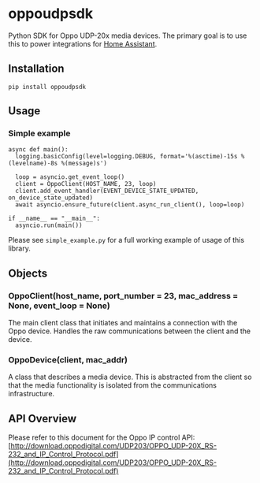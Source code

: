 # oppoudpsdk
Python SDK for Oppo UDP-20x media devices.
The primary goal is to use this to power integrations for [Home Assistant](https://www.home-assistant.io/).

## Installation
```pip install oppoudpsdk```

## Usage
### Simple example

```
async def main():
  logging.basicConfig(level=logging.DEBUG, format='%(asctime)-15s %(levelname)-8s %(message)s')

  loop = asyncio.get_event_loop()
  client = OppoClient(HOST_NAME, 23, loop)
  client.add_event_handler(EVENT_DEVICE_STATE_UPDATED, on_device_state_updated)
  await asyncio.ensure_future(client.async_run_client(), loop=loop)

if __name__ == "__main__":
  asyncio.run(main())
```

Please see `simple_example.py` for a full working example of usage of this library.

## Objects
### OppoClient(host_name, port_number = 23, mac_address = None, event_loop = None)
The main client class that initiates and maintains a connection with the Oppo device.  Handles the raw communications between the client and the device.
### OppoDevice(client, mac_addr)
A class that describes a media device.  This is abstracted from the client so that the media functionality is isolated from the communications infrastructure.

## API Overview

Please refer to this document for the Oppo IP control API: [http://download.oppodigital.com/UDP203/OPPO_UDP-20X_RS-232_and_IP_Control_Protocol.pdf](http://download.oppodigital.com/UDP203/OPPO_UDP-20X_RS-232_and_IP_Control_Protocol.pdf)
